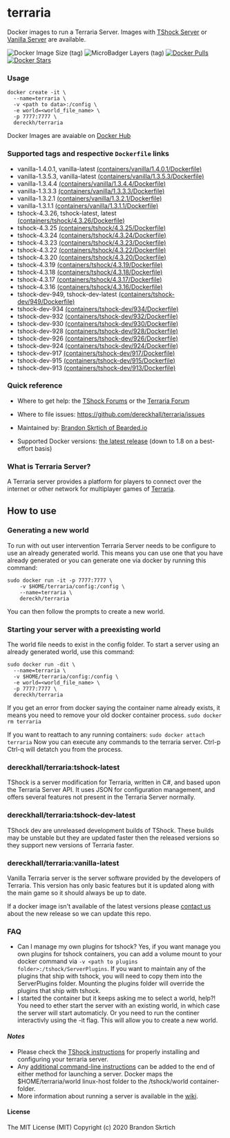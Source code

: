 # terraria

Docker images to run a Terraria Server. Images with [TShock Server](https://github.com/Pryaxis/TShock) or [Vanilla Server](https://terraria.gamepedia.com/Server) are available.


![Docker Image Size (tag)](https://img.shields.io/docker/image-size/beardedio/terraria/latest) ![MicroBadger Layers (tag)](https://img.shields.io/microbadger/layers/beardedio/terraria/latest) [![Docker Pulls](https://img.shields.io/docker/pulls/beardedio/terraria.svg)]() [![Docker Stars](https://img.shields.io/docker/stars/beardedio/terraria.svg)]()

### Usage
```
docker create -it \
  --name=terraria \
  -v <path to data>:/config \
  -e world=<world_file_name> \
  -p 7777:7777 \
  dereckh/terraria
```

Docker Images are avaiable on [Docker Hub](https://hub.docker.com/repository/docker/dereckh/terraria)

### Supported tags and respective `Dockerfile` links
* vanilla-1.4.0.1, vanilla-latest [(containers/vanilla/1.4.0.1/Dockerfile)](https://github.com/dereckhall/terraria/blob/master/containers/vanilla/1.4.0.1/Dockerfile)
* vanilla-1.3.5.3, vanilla-latest [(containers/vanilla/1.3.5.3/Dockerfile)](https://github.com/dereckhall/terraria/blob/master/containers/vanilla/1.3.5.3/Dockerfile)
* vanilla-1.3.4.4 [(containers/vanilla/1.3.4.4/Dockerfile)](https://github.com/dereckhall/terraria/blob/master/containers/vanilla/1.3.4.4/Dockerfile)
* vanilla-1.3.3.3 [(containers/vanilla/1.3.3.3/Dockerfile)](https://github.com/dereckhall/terraria/blob/master/containers/vanilla/1.3.3.3/Dockerfile)
* vanilla-1.3.2.1 [(containers/vanilla/1.3.2.1/Dockerfile)](https://github.com/dereckhall/terraria/blob/master/containers/vanilla/1.3.2.1/Dockerfile)
* vanilla-1.3.1.1 [(containers/vanilla/1.3.1.1/Dockerfile)](https://github.com/dereckhall/terraria/blob/master/containers/vanilla/1.3.1.1/Dockerfile)
* tshock-4.3.26, tshock-latest, latest [(containers/tshock/4.3.26/Dockerfile)](https://github.com/dereckhall/terraria/blob/master/containers/tshock/4.3.26/Dockerfile)
* tshock-4.3.25 [(containers/tshock/4.3.25/Dockerfile)](https://github.com/dereckhall/terraria/blob/master/containers/tshock/4.3.25/Dockerfile)
* tshock-4.3.24 [(containers/tshock/4.3.24/Dockerfile)](https://github.com/dereckhall/terraria/blob/master/containers/tshock/4.3.24/Dockerfile)
* tshock-4.3.23 [(containers/tshock/4.3.23/Dockerfile)](https://github.com/dereckhall/terraria/blob/master/containers/tshock/4.3.23/Dockerfile)
* tshock-4.3.22 [(containers/tshock/4.3.22/Dockerfile)](https://github.com/dereckhall/terraria/blob/master/containers/tshock/4.3.22/Dockerfile)
* tshock-4.3.20 [(containers/tshock/4.3.20/Dockerfile)](https://github.com/dereckhall/terraria/blob/master/containers/tshock/4.3.20/Dockerfile)
* tshock-4.3.19 [(containers/tshock/4.3.19/Dockerfile)](https://github.com/dereckhall/terraria/blob/master/containers/tshock/4.3.19/Dockerfile)
* tshock-4.3.18 [(containers/tshock/4.3.18/Dockerfile)](https://github.com/dereckhall/terraria/blob/master/containers/tshock/4.3.18/Dockerfile)
* tshock-4.3.17 [(containers/tshock/4.3.17/Dockerfile)](https://github.com/dereckhall/terraria/blob/master/containers/tshock/4.3.17/Dockerfile)
* tshock-4.3.16 [(containers/tshock/4.3.16/Dockerfile)](https://github.com/dereckhall/terraria/blob/master/containers/tshock/4.3.16/Dockerfile)
* tshock-dev-949, tshock-dev-latest [(containers/tshock-dev/949/Dockerfile)](https://github.com/dereckhall/terraria/blob/master/containers/tshock-dev/949/Dockerfile)
* tshock-dev-934 [(containers/tshock-dev/934/Dockerfile)](https://github.com/dereckhall/terraria/blob/master/containers/tshock-dev/934/Dockerfile)
* tshock-dev-932 [(containers/tshock-dev/932/Dockerfile)](https://github.com/dereckhall/terraria/blob/master/containers/tshock-dev/932/Dockerfile)
* tshock-dev-930 [(containers/tshock-dev/930/Dockerfile)](https://github.com/dereckhall/terraria/blob/master/containers/tshock-dev/930/Dockerfile)
* tshock-dev-928 [(containers/tshock-dev/928/Dockerfile)](https://github.com/dereckhall/terraria/blob/master/containers/tshock-dev/928/Dockerfile)
* tshock-dev-926 [(containers/tshock-dev/926/Dockerfile)](https://github.com/dereckhall/terraria/blob/master/containers/tshock-dev/926/Dockerfile)
* tshock-dev-924 [(containers/tshock-dev/924/Dockerfile)](https://github.com/dereckhall/terraria/blob/master/containers/tshock-dev/924/Dockerfile)
* tshock-dev-917 [(containers/tshock-dev/917/Dockerfile)](https://github.com/dereckhall/terraria/blob/master/containers/tshock-dev/917/Dockerfile)
* tshock-dev-915 [(containers/tshock-dev/915/Dockerfile)](https://github.com/dereckhall/terraria/blob/master/containers/tshock-dev/915/Dockerfile)
* tshock-dev-913 [(containers/tshock-dev/913/Dockerfile)](https://github.com/dereckhall/terraria/blob/master/containers/tshock-dev/913/Dockerfile)

### Quick reference
- Where to get help:
the [TShock Forums](https://github.com/Pryaxis/TShock/discussions) or the [Terraria Forum](https://forums.terraria.org/index.php?forums/)

- Where to file issues:
https://github.com/dereckhall/terraria/issues

- Maintained by:
[Brandon Skrtich of Bearded.io](https://www.bearded.io/#footer)

- Supported Docker versions:
[the latest release](https://github.com/docker/docker-ce/releases/latest) (down to 1.8 on a best-effort basis)

### What is Terraria Server?
A Terraria server provides a platform for players to connect over the internet or other network for multiplayer games of [Terraria](https://terraria.org/).

## How to use

### Generating a new world
To run with out user intervention Terraria Server needs to be configure to use an already generated world. This means you can use one that you have already generated or you can generate one via docker by running this command:
```
sudo docker run -it -p 7777:7777 \
    -v $HOME/terraria/config:/config \
    --name=terraria \
    dereckh/terraria
```
You can then follow the prompts to create a new world.

### Starting your server with a preexisting world
The world file needs to exist in the config folder.
To start a server using an already generated world, use this command:
```
sudo docker run -dit \
  --name=terraria \
  -v $HOME/terraria/config:/config \
  -e world=<world_file_name> \
  -p 7777:7777 \
  dereckh/terraria
```

If you get an error from docker saying the container name already exists, it means you need to remove your old docker container process.
`sudo docker rm terraria`

If you want to reattach to any running containers:
`sudo docker attach terraria`
Now you can execute any commands to the terraria server. Ctrl-p Ctrl-q will detatch you from the process.

### dereckhall/terraria:tshock-latest
TShock is a server modification for Terraria, written in C#, and based upon the Terraria Server API. It uses JSON for configuration management, and offers several features not present in the Terraria Server normally.

### dereckhall/terraria:tshock-dev-latest
TShock dev are unreleased development builds of TShock. These builds may be unstable but they are updated faster then the released versions so they support new versions of Terraria faster.

### dereckhall/terraria:vanilla-latest
Vanilla Terraria server is the server software provided by the developers of Terraria. This version has only basic features but it is updated along with the main game so it should always be up to date.

If a docker image isn't available of the latest versions please [contact us](https://www.bearded.io/#footer) about the new release so we can update this repo.

### FAQ
- Can I manage my own plugins for tshock?
Yes, if you want manage you own plugins for tshock containers, you can add a volume mount to your docker command via `-v <path to plugins folder>:/tshock/ServerPlugins`. If you want to maintain any of the plugins that ship with tshock, you will need to copy them into the ServerPlugins folder. Mounting the plugins folder will override the plugins that ship with tshock.
- I started the container but it keeps asking me to select a world, help?!
You need to ether start the server with an existing world, in which case the server will start automaticly. Or you need to run the continer interactivly using the -it flag. This will allow you to create a new world.

#### *Notes*
* Please check the [TShock instructions](https://tshock.readme.io/docs/getting-started) for properly installing and configuring your terraria server.
* Any [additional command-line instructions](https://tshock.readme.io/docs/command-line-parameters) can be added to the end of either method for launching a server.  Docker maps the $HOME/terraria/world linux-host folder to the /tshock/world container-folder.
* More information about running a server is available in the [wiki](https://terraria.gamepedia.com/Server).

#### License

The MIT License (MIT)
Copyright (c) 2020 Brandon Skrtich
